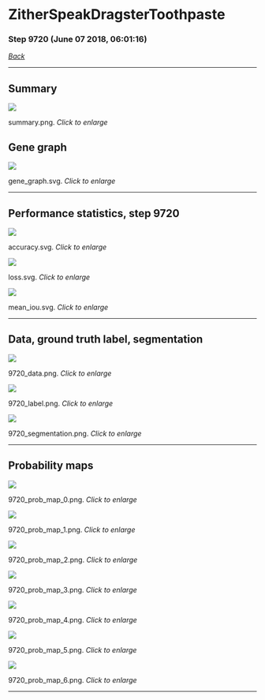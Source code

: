 # ZitherSpeakDragsterToothpaste

### Step 9720 (June 07 2018, 06:01:16)

[_Back_](..)

---

## Summary

<div class="images"><a href="media/summary.png"><img  src="media/summary.png" align="center"></a><p>summary.png. <i>Click to enlarge</i></p></div>

## Gene graph

<div class="images"><a href="media/gene_graph.svg"><img  src="media/gene_graph.svg" align="center"></a><p>gene_graph.svg. <i>Click to enlarge</i></p></div>

---

## Performance statistics, step 9720

<div class="images"><a href="media/accuracy.svg"><img class="mini" src="media/accuracy.svg" align="center"></a><p>accuracy.svg. <i>Click to enlarge</i></p></div>
<div class="images"><a href="media/loss.svg"><img class="mini" src="media/loss.svg" align="center"></a><p>loss.svg. <i>Click to enlarge</i></p></div>
<div class="images"><a href="media/mean_iou.svg"><img class="mini" src="media/mean_iou.svg" align="center"></a><p>mean_iou.svg. <i>Click to enlarge</i></p></div>

---

## Data, ground truth label, segmentation

<div class="images"><a href="media/9720_data.png"><img class="mini" src="media/9720_data.png" align="center"></a><p>9720_data.png. <i>Click to enlarge</i></p></div>
<div class="images"><a href="media/9720_label.png"><img class="mini" src="media/9720_label.png" align="center"></a><p>9720_label.png. <i>Click to enlarge</i></p></div>
<div class="images"><a href="media/9720_segmentation.png"><img class="mini" src="media/9720_segmentation.png" align="center"></a><p>9720_segmentation.png. <i>Click to enlarge</i></p></div>

---

## Probability maps

<div class="images"><a href="media/9720_prob_map_0.png"><img class="mini" src="media/9720_prob_map_0.png" align="center"></a><p>9720_prob_map_0.png. <i>Click to enlarge</i></p></div>
<div class="images"><a href="media/9720_prob_map_1.png"><img class="mini" src="media/9720_prob_map_1.png" align="center"></a><p>9720_prob_map_1.png. <i>Click to enlarge</i></p></div>
<div class="images"><a href="media/9720_prob_map_2.png"><img class="mini" src="media/9720_prob_map_2.png" align="center"></a><p>9720_prob_map_2.png. <i>Click to enlarge</i></p></div>
<div class="images"><a href="media/9720_prob_map_3.png"><img class="mini" src="media/9720_prob_map_3.png" align="center"></a><p>9720_prob_map_3.png. <i>Click to enlarge</i></p></div>
<div class="images"><a href="media/9720_prob_map_4.png"><img class="mini" src="media/9720_prob_map_4.png" align="center"></a><p>9720_prob_map_4.png. <i>Click to enlarge</i></p></div>
<div class="images"><a href="media/9720_prob_map_5.png"><img class="mini" src="media/9720_prob_map_5.png" align="center"></a><p>9720_prob_map_5.png. <i>Click to enlarge</i></p></div>
<div class="images"><a href="media/9720_prob_map_6.png"><img class="mini" src="media/9720_prob_map_6.png" align="center"></a><p>9720_prob_map_6.png. <i>Click to enlarge</i></p></div>

---



